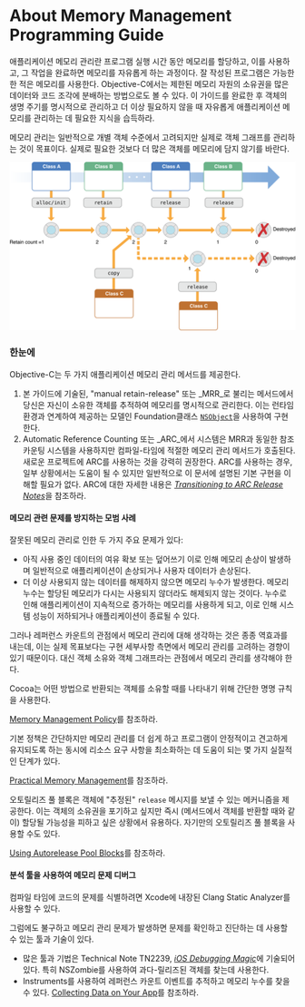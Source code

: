 # About Memory Management Programming Guide

애플리케이션 메모리 관리란 프로그램 실행 시간 동안 메모리를 할당하고, 이를 사용하고, 그 작업을 완료하면 메모리를 자유롭게 하는 과정이다. 잘 작성된 프로그램은 가능한 한 적은 메모리를 사용한다. Objective-C에서는 제한된 메모리 자원의 소유권을 많은 데이터와 코드 조각에 분배하는 방법으로도 볼 수 있다. 이 가이드를 완료한 후 객체의 생명 주기를 명시적으로 관리하고 더 이상 필요하지 않을 때 자유롭게 애플리케이션 메모리를 관리하는 데 필요한 지식을 습득하라.

메모리 관리는 일반적으로 개별 객체 수준에서 고려되지만 실제로 객체 그래프를 관리하는 것이 목표이다. 실제로 필요한 것보다 더 많은 객체를 메모리에 담지 않기를 바란다.

![](../../.gitbook/assets/memory_management_2x.png)

### 한눈에

Objective-C는 두 가지 애플리케이션 메모리 관리 메서드를 제공한다.

1. 본 가이드에 기술된, "manual retain-release" 또는 _MRR_로 불리는 메서드에서 당신은 자신이 소유한 객체를 추적하여 메모리를 명시적으로 관리한다. 이는 런타임 환경과 연계하여 제공하는 모델인 Foundation클래스 [`NSObject`](https://developer.apple.com/library/archive/documentation/LegacyTechnologies/WebObjects/WebObjects_3.5/Reference/Frameworks/ObjC/Foundation/Classes/NSObject/Description.html#//apple_ref/occ/cl/NSObject)을 사용하여 구현한다.
2. Automatic Reference Counting 또는 _ARC_에서 시스템은 MRR과 동일한 참조 카운팅 시스템을 사용하지만 컴파일-타임에 적절한 메모리 관리 메서드가 호출된다. 새로운 프로젝트에 ARC를 사용하는 것을 강력히 권장한다. ARC를 사용하는 경우, 일부 상황에서는 도움이 될 수 있지만 일반적으로 이 문서에 설명된 기본 구현을 이해할 필요가 없다. ARC에 대한 자세한 내용은 [_Transitioning to ARC Release Notes_](https://developer.apple.com/library/archive/releasenotes/ObjectiveC/RN-TransitioningToARC/Introduction/Introduction.html#//apple_ref/doc/uid/TP40011226)을 참조하라.

#### 메모리 관련 문제를 방지하는 모범 사례

잘못된 메모리 관리로 인한 두 가지 주요 문제가 있다:

* 아직 사용 중인 데이터의 여유 확보 또는 덮어쓰기 이로 인해 메모리 손상이 발생하며 일반적으로 애플리케이션이 손상되거나 사용자 데이터가 손상된다.
* 더 이상 사용되지 않는 데이터를 해제하지 않으면 메모리 누수가 발생한다. 메모리 누수는 할당된 메모리가 다시는 사용되지 않더라도 해제되지 않는 것이다. 누수로 인해 애플리케이션이 지속적으로 증가하는 메모리를 사용하게 되고, 이로 인해 시스템 성능이 저하되거나 애플리케이션이 종료될 수 있다.

그러나 레퍼런스 카운트의 관점에서 메모리 관리에 대해 생각하는 것은 종종 역효과를 내는데, 이는 실제 목표보다는 구현 세부사항 측면에서 메모리 관리를 고려하는 경향이 있기 때문이다. 대신 객체 소유와 객체 그래프라는 관점에서 메모리 관리를 생각해야 한다.

Cocoa는 어떤 방법으로 반환되는 객체를 소유할 때를 나타내기 위해 간단한 명명 규칙을 사용한다.

[Memory Management Policy](https://developer.apple.com/library/archive/documentation/Cocoa/Conceptual/MemoryMgmt/Articles/mmRules.html#//apple_ref/doc/uid/20000994-BAJHFBGH)를 참조하라.

기본 정책은 간단하지만 메모리 관리를 더 쉽게 하고 프로그램이 안정적이고 견고하게 유지되도록 하는 동시에 리소스 요구 사항을 최소화하는 데 도움이 되는 몇 가지 실질적인 단계가 있다.

[Practical Memory Management](https://developer.apple.com/library/archive/documentation/Cocoa/Conceptual/MemoryMgmt/Articles/mmPractical.html#//apple_ref/doc/uid/TP40004447-SW1)를 참조하라.

오토릴리즈 풀 블록은 객체에 "추정된" `release` 메시지를 보낼 수 있는 메커니즘을 제공한다. 이는 객체의 소유권을 포기하고 싶지만 즉시 \(메서드에서 객체를 반환할 때와 같이\) 할당될 가능성을 피하고 싶은 상황에서 유용하다. 자기만의 오토릴리즈 풀 블록을 사용할 수도 있다.

[Using Autorelease Pool Blocks](https://developer.apple.com/library/archive/documentation/Cocoa/Conceptual/MemoryMgmt/Articles/mmAutoreleasePools.html#//apple_ref/doc/uid/20000047-CJBFBEDI)를 참조하라.

#### 분석 툴을 사용하여 메모리 문제 디버그

컴파일 타임에 코드의 문제를 식별하려면 Xcode에 내장된 Clang Static Analyzer를 사용할 수 있다.

그럼에도 불구하고 메모리 관리 문제가 발생하면 문제를 확인하고 진단하는 데 사용할 수 있는 툴과 기술이 있다.

* 많은 툴과 기법은 Technical Note TN2239, [_iOS Debugging Magic_](https://developer.apple.com/library/archive/technotes/tn2239/_index.html#//apple_ref/doc/uid/DTS40010638)에 기술되어 있다. 특히 NSZombie를 사용하여 과다-릴리즈된 객체를 찾는데 사용한다.
* Instruments를 사용하여 레퍼런스 카운트 이벤트를 추적하고 메모리 누수를 찾을 수 있다. [Collecting Data on Your App](https://developer.apple.com/library/archive/documentation/DeveloperTools/Conceptual/InstrumentsUserGuide/TheInstrumentsWorkflow.html#//apple_ref/doc/uid/TP40004652-CH5)를 참조하라.



